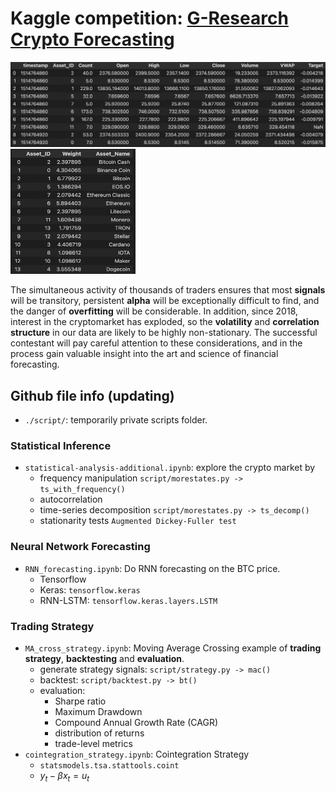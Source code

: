 # Kaggle competition: [G-Research Crypto Forecasting](https://www.kaggle.com/c/g-research-crypto-forecasting/overview)


![Data Frame preview](./pic/datapic.png)
<img src="./pic/assetlist.png" alt="Asset List" width="200" height="200"/>

The simultaneous activity of thousands of traders ensures that most **signals** will be transitory, persistent **alpha** will be exceptionally difficult to find, and the danger of **overfitting** will be considerable. In addition, since 2018, interest in the cryptomarket has exploded, so the **volatility** and **correlation structure** in our data are likely to be highly non-stationary. The successful contestant will pay careful attention to these considerations, and in the process gain valuable insight into the art and science of financial forecasting.

## Github file info (updating)
- `./script/`: temporarily private scripts folder.

### Statistical Inference
- `statistical-analysis-additional.ipynb`: explore the crypto market by 
    - frequency manipulation `script/morestates.py -> ts_with_frequency()`
    - autocorrelation
    - time-series decomposition `script/morestates.py -> ts_decomp()`
    - stationarity tests `Augmented Dickey-Fuller test` 

### Neural Network Forecasting

- `RNN_forecasting.ipynb`: Do RNN forecasting on the BTC price.
    - Tensorflow
    - Keras: `tensorflow.keras`
    - RNN-LSTM: `tensorflow.keras.layers.LSTM`


### Trading Strategy
- `MA_cross_strategy.ipynb`: Moving Average Crossing example of **trading strategy**, **backtesting** and **evaluation**.
    - generate strategy signals: `script/strategy.py -> mac()`
    - backtest: `script/backtest.py -> bt()`
    - evaluation: 
        - Sharpe ratio
        - Maximum Drawdown
        - Compound Annual Growth Rate (CAGR)      
        - distribution of returns
        - trade-level metrics
- `cointegration_strategy.ipynb`: Cointegration Strategy 
    - `statsmodels.tsa.stattools.coint` 
    - $y_{t}-\beta x_{t}=u_{t}$